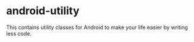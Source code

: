 # android-utility
This contains utility classes for Android to make your life easier by writing less code.
